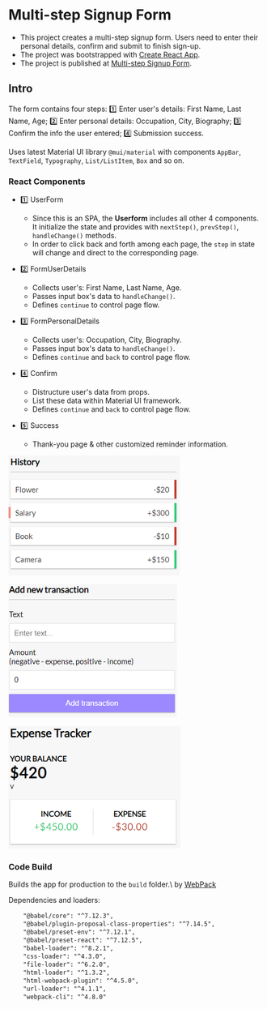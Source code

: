 # Multi-step Signup Form

* This project creates a multi-step signup form. Users need to enter their personal details, confirm and submit to finish sign-up. 
* The project was bootstrapped with [Create React App](https://github.com/facebook/create-react-app).
* The project is published at [Multi-step Signup Form](https://xinwend.github.io/multi-step-signup-form/).

## Intro

The form contains four steps: 
1️⃣ Enter user's details: First Name, Last Name, Age;
2️⃣ Enter personal details:  Occupation, City, Biography;
3️⃣ Confirm the info the user entered;
4️⃣ Submission success.

Uses latest Material UI library `@mui/material` with components `AppBar`, `TextField`, `Typography`, `List/ListItem`, `Box` and so on.

### React Components

- 1️⃣ UserForm

  - Since this is an SPA, the **Userform** includes all other 4 components. It initialize the state and provides with `nextStep()`, `prevStep()`, `handleChange()` methods.
  - In order to click back and forth among each page, the `step` in state will change and direct to the corresponding page.

- 2️⃣ FormUserDetails

  - Collects user's: First Name, Last Name, Age. 
  - Passes input box's data to `handleChange()`.
  - Defines `continue` to control page flow.

- 3️⃣ FormPersonalDetails

  - Collects user's: Occupation, City, Biography. 
  - Passes input box's data to `handleChange()`.
  - Defines `continue` and `back` to control page flow.

- 4️⃣ Confirm

  - Distructure user's data from props.
  - List these data within Material UI framework.
  - Defines `continue` and `back` to control page flow.

- 5️⃣ Success

  - Thank-you page & other customized reminder information.

![Image of transaction history](https://github.com/XinwenD/expense-tracker/blob/9106d8748e6d32afd670fd18cedc84000a64087d/imgs/transactionlist.PNG)



![Image of addtransaction](https://github.com/XinwenD/expense-tracker/blob/0aae7f37cf1be7331c55cdfb678e2669ce43a960/imgs/addtransaction.PNG)

![Image of header-balance](https://github.com/XinwenD/expense-tracker/blob/9106d8748e6d32afd670fd18cedc84000a64087d/imgs/header-balance.PNG)


### Code Build

Builds the app for production to the `build` folder.\ by [WebPack](https://webpack.js.org/)

Dependencies and loaders:

```
    "@babel/core": "^7.12.3",
    "@babel/plugin-proposal-class-properties": "^7.14.5",
    "@babel/preset-env": "^7.12.1",
    "@babel/preset-react": "^7.12.5",
    "babel-loader": "^8.2.1",
    "css-loader": "^4.3.0",
    "file-loader": "^6.2.0",
    "html-loader": "^1.3.2",
    "html-webpack-plugin": "^4.5.0",
    "url-loader": "^4.1.1",
    "webpack-cli": "^4.8.0"
```
